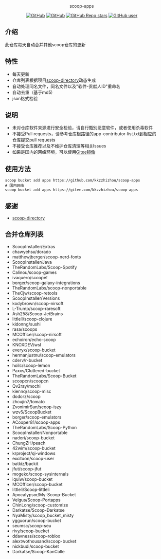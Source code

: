 <p align="center">
  scoop-apps
</p>
<p align="center">
  <a href="https://github.com/kkzzhizhou/scoop-apps/blob/main/LICENSE"><img alt="GitHub" src="https://img.shields.io/github/license/kkzzhizhou/scoop-apps?style=flat-square"/></a>
  <a href="https://github.com/kkzzhizhou/scoop-apps"><img alt="GitHub" src="https://img.shields.io/badge/Readme--Style-standard--repository-brightgreen?style=flat-square&color=f83500"/></a>
  <a href="https://github.com/kkzzhizhou/scoop-apps"><img alt="GitHub Repo stars" src="https://img.shields.io/github/stars/kkzzhizhou/scoop-apps?style=flat-square"/></a>
  <a href="https://github.com/kkzzhizhou"><img alt="GitHub user" src="https://img.shields.io/badge/author-kkzzhizhou-brightgreen?style=flat-square"/></a>
</p>


## 介绍

此仓库每天自动合并其他scoop仓库的更新

## 特性

- 每天更新
- 仓库列表根据项目[scoop-directory](https://github.com/rasa/scoop-directory)动态生成
- 自动处理同名文件，同名文件以及"软件-贡献人ID"重命名
- 自动去重（基于md5)
- json格式检验

## 说明

- 未对仓库软件来源进行安全检验，请自行甄别恶意软件，或者使用杀毒软件
- 不接受Pull requests，请参考仓库根路径的app-contributor-list.txt到相应的仓库提交pull requests
- 不接受仓库推荐以及不维护仓库清理等相关Issues
- 如果是国内的网络环境，可以使用[Gitee镜像](https://gitee.com/kkzzhizhou/scoop-apps)

## 使用方法

```
scoop bucket add apps https://github.com/kkzzhizhou/scoop-apps
# 国内网络
scoop bucket add apps https://gitee.com/kkzzhizhou/scoop-apps
```

## 感谢

- [scoop-directory](https://github.com/rasa/scoop-directory)

## 合并仓库列表

- ScoopInstaller/Extras
- chawyehsu/dorado
- matthewjberger/scoop-nerd-fonts
- ScoopInstaller/Java
- TheRandomLabs/Scoop-Spotify
- Calinou/scoop-games
- ivaquero/scoopet
- borger/scoop-galaxy-integrations
- TheRandomLabs/scoop-nonportable
- TheCjw/scoop-retools
- ScoopInstaller/Versions
- kodybrown/scoop-nirsoft
- L-Trump/scoop-raresoft
- Ash258/Scoop-JetBrains
- littleli/scoop-clojure
- kidonng/sushi
- rasa/scoops
- MCOfficer/scoop-nirsoft
- echoiron/echo-scoop
- KNOXDEV/wsl
- everyx/scoop-bucket
- hermanjustnu/scoop-emulators
- cderv/r-bucket
- hoilc/scoop-lemon
- Paxxs/Cluttered-bucket
- TheRandomLabs/Scoop-Bucket
- scoopcn/scoopcn
- Qv2ray/mochi
- kiennq/scoop-misc
- dodorz/scoop
- zhoujin7/tomato
- ZvonimirSun/scoop-iszy
- wzv5/ScoopBucket
- borger/scoop-emulators
- ACooper81/scoop-apps
- TheRandomLabs/Scoop-Python
- ScoopInstaller/Nonportable
- naderi/scoop-bucket
- ChungZH/peach
- 42wim/scoop-bucket
- krproject/qi-windows
- excitoon/scoop-user
- batkiz/backit
- jfut/scoop-jfut
- mogeko/scoop-sysinternals
- iquiw/scoop-bucket
- MCOfficer/scoop-bucket
- littleli/Scoop-littleli
- Apocalypsor/My-Scoop-Bucket
- Velgus/Scoop-Portapps
- ChinLong/scoop-customize
- Darkatse/Scoop-Darkatse
- NyaMisty/scoop_bucket_misty
- ygguorun/scoop-bucket
- seumsc/scoop-seu
- rivy/scoop-bucket
- ddavness/scoop-roblox
- alextwothousand/scoop-bucket
- nickbudi/scoop-bucket
- Darkatse/Scoop-KanColle
